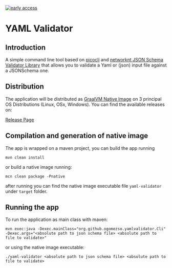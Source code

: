 [![early access](https://github.com/ogomezso/yaml-validator/actions/workflows/early-access.yaml/badge.svg)](https://github.com/ogomezso/yaml-validator/actions/workflows/early-access.yaml)

# YAML Validator

## Introduction

A simple command line tool based on [picocli](https://picocli.info/) and  [networknt JSON Schema Validator Library](https://github.com/networknt/json-schema-validator) that allows you to validate a Yaml or (json) input file against a JSONSchema one.

## Distribution

The application will be distributed as [GraalVM Native Image](https://www.graalvm.org/22.1/reference-manual/native-image/) on 3 principal OS Distributions (Linux, OSx, Windows). You can find the available releases on:

[Release Page](https://github.com/ogomezso/yaml-validator/releases)

## Compilation and generation of native image

The app is wrapped on a maven project, you can build the app running 

~~~shell
mvn clean install
~~~

or build a native image running:

~~~shell
mcn clean package -Pnative
~~~

after running you can find the native image executable file `yaml-validator` under `target` folder.

## Running the app

To run the application as main class with maven:

~~~shell
mvn exec:java -Dexec.mainClass="org.github.ogomezso.yamlvalidator.Cli" -Dexec.args="<absolute path to json schema file> <absolute path to file to validate>"
~~~

or using the native image executable:

~~~shell
./yaml-validator <absolute path to json schema file> <absolute path to file to validate>
~~~